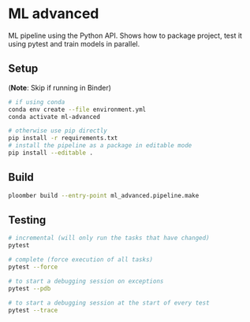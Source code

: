 # ML advanced

ML pipeline using the Python API. Shows how to package project, test it using pytest and train models in parallel.

## Setup

(**Note**: Skip if running in Binder)

~~~bash
# if using conda
conda env create --file environment.yml
conda activate ml-advanced

# otherwise use pip directly
pip install -r requirements.txt
# install the pipeline as a package in editable mode
pip install --editable .
~~~

## Build

```bash tags=["bash"]
ploomber build --entry-point ml_advanced.pipeline.make
```

## Testing

~~~bash
# incremental (will only run the tasks that have changed)
pytest

# complete (force execution of all tasks)
pytest --force

# to start a debugging session on exceptions
pytest --pdb

# to start a debugging session at the start of every test
pytest --trace
~~~

